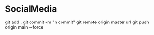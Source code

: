 # SocialMedia
git add . 
git commit -m "n commit"
git remote origin master url
git push origin main --force

